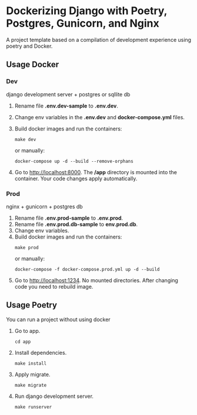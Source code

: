 # Dockerizing Django with Poetry, Postgres, Gunicorn, and Nginx
A project template based on a compilation of development experience using poetry and Docker.


## Usage Docker

### Dev
django development server + postgres or sqllite db
1. Rename file  __.env.dev-sample__  to  __.env.dev__.
2. Change env variables in the __.env.dev__ and __docker-compose.yml__ files.
3. Build docker images and run the containers:
   
	```
	make dev
	```
	or manually:
	```
	docker-compose up -d --build --remove-orphans
	```
5.  Go to  [http://localhost:8000](http://localhost:8000/). The __/app__ directory is mounted into the container. Your code changes apply automatically.

### Prod
nginx + gunicorn + postgres db
1. Rename file  __.env.prod-sample__  to  __.env.prod__.
2. Rename file __.env.prod.db-sample__ to __env.prod.db__.
3. Change env variables.
5. Build docker images and run the containers:
	```
	make prod
	```
	or manually:
	```
	docker-compose -f docker-compose.prod.yml up -d --build
	```
6.  Go to  [http://localhost:1234](http://localhost:1234/). No mounted directories. After changing code you need to rebuild image.

## Usage Poetry
You can run a project without using docker
1. Go to app.
	```
	cd app	
	```
2. Install dependencies.
	```
	make install
	```
3. Apply migrate.
	```
	make migrate
	```
4. Run django development server.
	```
	make runserver
	```
